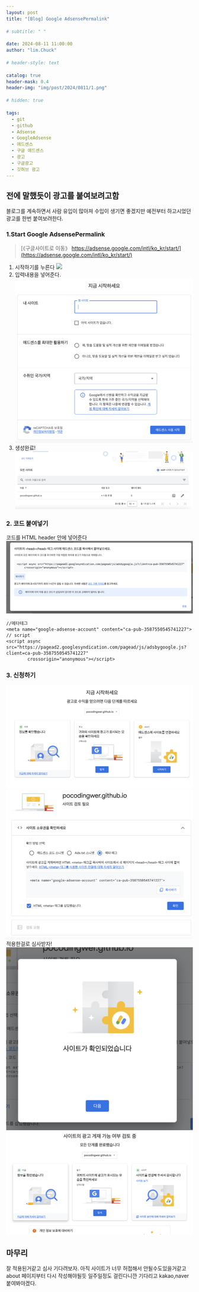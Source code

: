 ```yaml
---
layout: post
title: "[Blog] Google AdsensePermalink"

# subtitle: " "

date: 2024-08-11 11:00:00
author: "lim.Chuck"

# header-style: text

catalog: true
header-mask: 0.4
header-img: "img/post/2024/0811/1.png"

# hidden: true

tags:
  - git
  - github
  - Adsense
  - GoogleAdsense
  - 애드센스
  - 구글 애드센스
  - 광고
  - 구글광고
  - 깃허브 광고
---
```


## 전에 말했듯이 광고를 붙여보려고함

블로그를 계속하면서 사람 유입이 많아져 수입이 생기면 좋겠지만 예전부터 하고시었던 광고를 한번 붙여보려한다.

### 1.Start Google AdsensePermalink

> [《구글사이트로 이동》 https://adsense.google.com/intl/ko_kr/start/](https://adsense.google.com/intl/ko_kr/start/)

1. 시작하기를 누른다
   ![](/img/post/2024/0811/1.png)
2. 입력내용을 넣어준다.
   ![](/img/post/2024/0811/2.png)
3. 생성완료!
   ![](/img/post/2024/0811/3.png)

### 2. 코드 붙여넣기

코드를 HTML header 안에 넣어준다
![](/img/post/2024/0811/4.png)

```hmlt
//메타테그
<meta name="google-adsense-account" content="ca-pub-3587550545741227">
// script
<script async src="https://pagead2.googlesyndication.com/pagead/js/adsbygoogle.js?client=ca-pub-3587550545741227"
        crossorigin="anonymous"></script>
```

### 3. 신청하기

![](/img/post/2024/0811/5.png)
![](/img/post/2024/0811/6.png)
적용한걸로 심사받자!
![](/img/post/2024/0811/7.png)
![](/img/post/2024/0811/8.png)

## 마무리

잘 적용된거같고 심사 기다려보자.
아직 사이트가 너무 허접해서 안될수도있을거같고 about 페이지부터 다시 작성해야될듯
일주일정도 걸린다니깐 기다리고 kakao,naver 붙여봐야겠다.
